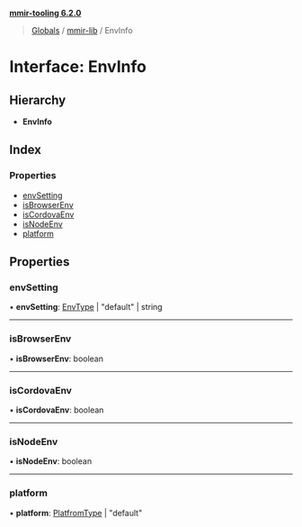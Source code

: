 **[mmir-tooling 6.2.0](../README.md)**

> [Globals](../README.md) / [mmir-lib](../modules/mmir_lib.md) / EnvInfo

# Interface: EnvInfo

## Hierarchy

* **EnvInfo**

## Index

### Properties

* [envSetting](mmir_lib.envinfo.md#envsetting)
* [isBrowserEnv](mmir_lib.envinfo.md#isbrowserenv)
* [isCordovaEnv](mmir_lib.envinfo.md#iscordovaenv)
* [isNodeEnv](mmir_lib.envinfo.md#isnodeenv)
* [platform](mmir_lib.envinfo.md#platform)

## Properties

### envSetting

•  **envSetting**: [EnvType](../modules/mmir_lib.md#envtype) \| \"default\" \| string

___

### isBrowserEnv

•  **isBrowserEnv**: boolean

___

### isCordovaEnv

•  **isCordovaEnv**: boolean

___

### isNodeEnv

•  **isNodeEnv**: boolean

___

### platform

•  **platform**: [PlatfromType](../modules/mmir_lib.md#platfromtype) \| \"default\"
